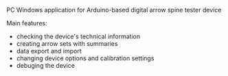 PC Windows application for Arduino-based digital arrow spine tester device

Main features:
- checking the device's technical information
- creating arrow sets with summaries
- data export and import
- changing device options and calibration settings
- debuging the device